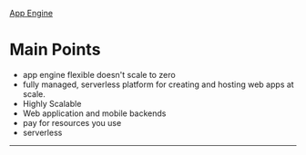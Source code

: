 [App Engine](https://cloud.google.com/appengine/docs)

# Main Points

-   app engine flexible doesn't scale to zero
-   fully managed, serverless platform for creating and hosting web apps at scale.
-   Highly Scalable
-   Web application and mobile backends
-   pay for resources you use
-   serverless

---
